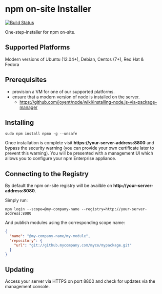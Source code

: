 # npm on-site Installer

[![Build Status](https://travis-ci.org/npm/npme-installer.svg?branch=master)](https://travis-ci.org/npm/npme-installer)

One-step-installer for npm on-site.

## Supported Platforms

Modern versions of Ubuntu (12.04+), Debian, Centos (7+), Red Hat & Fedora

## Prerequisites

* provision a VM for one of our supported platforms.
* ensure that a modern version of node is installed on the server.
  * https://github.com/joyent/node/wiki/installing-node.js-via-package-manager

## Installing

```shell
sudo npm install npmo -g --unsafe
```

Once installation is complete visit __https://your-server-address:8800__ and bypass the security warning (you can provide your own certificate later to prevent this warning). You will be presented with a management UI which allows you to configure your npm Enterprise appliance.

## Connecting to the Registry

By default the npm on-site registry will be availble on __http://your-server-address:8080__.

Simply run:

```shell
npm login --scope=@my-company-name --registry=http://your-server-address:8080
```

And publish modules using the corresponding scope name:

```json
{
  "name": "@my-company-name/my-module",
  "repository": {
    "url": "git://github.mycompany.com/myco/mypackage.git"
  }
}
```

## Updating

Access your server via HTTPS on port 8800 and check for updates via
the management console.
